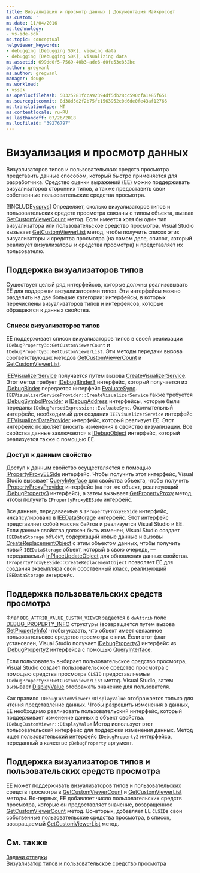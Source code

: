 ```yaml
---
title: Визуализация и просмотр данных | Документация Майкрософт
ms.custom: ''
ms.date: 11/04/2016
ms.technology:
- vs-ide-sdk
ms.topic: conceptual
helpviewer_keywords:
- debugging [Debugging SDK], viewing data
- debugging [Debugging SDK], visualizing data
ms.assetid: 699dd0f5-7569-40b3-ade6-d0fe53e832bc
author: gregvanl
ms.author: gregvanl
manager: douge
ms.workload:
- vssdk
ms.openlocfilehash: 50325281fcca92394df5db28cc590cfa1e85f651
ms.sourcegitcommit: 8d38d5d2f2b75fc1563952c0d6de0fe43af12766
ms.translationtype: MT
ms.contentlocale: ru-RU
ms.lasthandoff: 07/26/2018
ms.locfileid: "39276797"
---
```

# <a name="visualizing-and-viewing-data"></a>Визуализация и просмотр данных
Визуализаторов типов и пользовательских средств просмотра представить данные способом, который быстро применяется для разработчика. Средство оценки выражений (EE) можно поддерживать визуализаторов сторонних типов, а также предоставить свои собственные пользовательские средства просмотра.  
  
 [!INCLUDE[vsprvs](../../code-quality/includes/vsprvs_md.md)] Определяет, сколько визуализаторов типов и пользовательских средств просмотра связаны с типом объекта, вызвав [GetCustomViewerCount](../../extensibility/debugger/reference/idebugproperty3-getcustomviewercount.md) метод. Если имеется хотя бы один тип визуализатора или пользовательское средство просмотра, Visual Studio вызывает [GetCustomViewerList](../../extensibility/debugger/reference/idebugproperty3-getcustomviewerlist.md) метод, чтобы получить список этих визуализаторы и средства просмотра (на самом деле, список, который реализует визуализаторы и средства просмотра) и представляет их пользователю.  
  
## <a name="supporting-type-visualizers"></a>Поддержка визуализаторов типов  
 Существует целый ряд интерфейсов, которые должны реализовывать EE для поддержки визуализаторами типов. Эти интерфейсы можно разделить на две большие категории: интерфейсы, в которых перечислены визуализаторов типов и интерфейсов, которые обращаются к данных свойства.  
  
### <a name="listing-type-visualizers"></a>Список визуализаторов типов  
 EE поддерживает список визуализаторов типов в своей реализации `IDebugProperty3::GetCustomViewerCount` и `IDebugProperty3::GetCustomViewerList`. Эти методы передачи вызова соответствующих методов [GetCustomViewerCount](../../extensibility/debugger/reference/ieevisualizerservice-getcustomviewercount.md) и [GetCustomViewerList](../../extensibility/debugger/reference/ieevisualizerservice-getcustomviewerlist.md).  
  
 [IEEVisualizerService](../../extensibility/debugger/reference/ieevisualizerservice.md) получается путем вызова [CreateVisualizerService](../../extensibility/debugger/reference/ieevisualizerserviceprovider-createvisualizerservice.md). Этот метод требует [IDebugBinder3](../../extensibility/debugger/reference/idebugbinder3.md) интерфейс, который получается из [IDebugBinder](../../extensibility/debugger/reference/idebugbinder.md) передается интерфейс [EvaluateSync](../../extensibility/debugger/reference/idebugparsedexpression-evaluatesync.md). `IEEVisualizerServiceProvider::CreateVisualizerService` также требуется [IDebugSymbolProvider](../../extensibility/debugger/reference/idebugsymbolprovider.md) и [IDebugAddress](../../extensibility/debugger/reference/idebugaddress.md) интерфейсы, которые были переданы `IDebugParsedExpression::EvaluateSync`. Окончательный интерфейс, необходимый для создания `IEEVisualizerService` интерфейс [IEEVisualizerDataProvider](../../extensibility/debugger/reference/ieevisualizerdataprovider.md) интерфейс, который реализует EE. Этот интерфейс позволяет вносить изменения в свойство визуализации. Все свойства данные заключаются в [IDebugObject](../../extensibility/debugger/reference/idebugobject.md) интерфейс, который реализуется также с помощью EE.  
  
### <a name="accessing-property-data"></a>Доступ к данным свойство  
 Доступ к данным свойство осуществляется с помощью [IPropertyProxyEESide](../../extensibility/debugger/reference/ipropertyproxyeeside.md) интерфейс. Чтобы получить этот интерфейс, Visual Studio вызывает [QueryInterface](/cpp/atl/queryinterface) для свойства объекта, чтобы получить [IPropertyProxyProvider](../../extensibility/debugger/reference/ipropertyproxyprovider.md) интерфейс (на тот же объект, реализующий [ IDebugProperty3](../../extensibility/debugger/reference/idebugproperty3.md) интерфейс), а затем вызывает [GetPropertyProxy](../../extensibility/debugger/reference/ipropertyproxyprovider-getpropertyproxy.md) метод, чтобы получить `IPropertyProxyEESide` интерфейс.  
  
 Все данные, передаваемые в `IPropertyProxyEESide` интерфейс, инкапсулировано в [IEEDataStorage](../../extensibility/debugger/reference/ieedatastorage.md) интерфейс. Этот интерфейс представляет собой массив байтов и реализуется Visual Studio и EE. Если данные свойства должен быть изменен, Visual Studio создает `IEEDataStorage` объект, содержащий новые данные и вызовы [CreateReplacementObject](../../extensibility/debugger/reference/ipropertyproxyeeside-createreplacementobject.md) с этим объектом данных, чтобы получить новый `IEEDataStorage` объект, который в свою очередь, — передаваемый [InPlaceUpdateObject](../../extensibility/debugger/reference/ipropertyproxyeeside-inplaceupdateobject.md) для обновления данных свойства. `IPropertyProxyEESide::CreateReplacementObject` позволяет EE для создания экземпляра свой собственный класс, реализующий `IEEDataStorage` интерфейс.  
  
## <a name="supporting-custom-viewers"></a>Поддержка пользовательских средств просмотра  
 Флаг `DBG_ATTRIB_VALUE_CUSTOM_VIEWER` задается в `dwAttrib` поле [DEBUG_PROPERTY_INFO](../../extensibility/debugger/reference/debug-property-info.md) структуры (возвращается путем вызова [GetPropertyInfo](../../extensibility/debugger/reference/idebugproperty2-getpropertyinfo.md)) чтобы указать, что объект имеет связанное пользовательское средство просмотра с ним. Если этот флаг установлен, Visual Studio получает [IDebugProperty3](../../extensibility/debugger/reference/idebugproperty3.md) интерфейс из [IDebugProperty2](../../extensibility/debugger/reference/idebugproperty2.md) интерфейса с помощью [QueryInterface](/cpp/atl/queryinterface).  
  
 Если пользователь выбирает пользовательское средство просмотра, Visual Studio создает пользовательское средство просмотра с помощью средства просмотра `CLSID` предоставляемые `IDebugProperty3::GetCustomViewerList` метод. Visual Studio, затем вызывает [DisplayValue](../../extensibility/debugger/reference/idebugcustomviewer-displayvalue.md) отображать значение для пользователя.  
  
 Как правило `IDebugCustomViewer::DisplayValue` отображается только для чтения представление данных. Чтобы разрешить изменения в данных, EE необходимо реализовать пользовательский интерфейс, который поддерживает изменение данных в объект свойства. `IDebugCustomViewer::DisplayValue` Метод использует этот пользовательский интерфейс для поддержки изменения данных. Метод ищет пользовательский интерфейс `IDebugProperty2` интерфейса, переданный в качестве `pDebugProperty` аргумент.  
  
## <a name="supporting-both-type-visualizers-and-custom-viewers"></a>Поддержка визуализаторов типов и пользовательских средств просмотра  
 EE может поддерживать визуализаторов типов и пользовательских средств просмотра в [GetCustomViewerCount](../../extensibility/debugger/reference/idebugproperty3-getcustomviewercount.md) и [GetCustomViewerList](../../extensibility/debugger/reference/idebugproperty3-getcustomviewerlist.md) методы. Во-первых, EE добавляет число пользовательских средств просмотра, которые он предоставляет значение, возвращенное [GetCustomViewerCount](../../extensibility/debugger/reference/ieevisualizerservice-getcustomviewercount.md) метод. Во-вторых, добавляет EE `CLSID`s свои собственные пользовательские средства просмотра, в список, возвращаемый [GetCustomViewerList](../../extensibility/debugger/reference/ieevisualizerservice-getcustomviewerlist.md) метод.  
  
## <a name="see-also"></a>См. также  
 [Задачи отладки](../../extensibility/debugger/debugging-tasks.md)   
 [Визуализатор типов и пользовательское средство просмотра](../../extensibility/debugger/type-visualizer-and-custom-viewer.md)